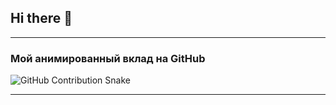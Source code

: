 ## Hi there 👋
---
### Мой анимированный вклад на GitHub

![GitHub Contribution Snake](https://github.com/dxrkravehub/dxrkravehub/blob/main/dist/github-contribution-grid-snake.svg?raw=true)

---
<!--
**dxrkravehub/dxrkravehub** is a ✨ _special_ ✨ repository because its `README.md` (this file) appears on your GitHub profile.

Here are some ideas to get you started:

- 🔭 I’m currently working on ...
- 🌱 I’m currently learning ...
- 👯 I’m looking to collaborate on ...
- 🤔 I’m looking for help with ...
- 💬 Ask me about ...
- 📫 How to reach me: ...
- 😄 Pronouns: ...
- ⚡ Fun fact: ...
-->
